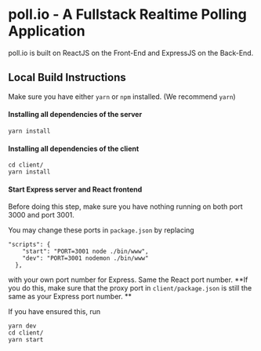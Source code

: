 # poll.io - A Fullstack Realtime Polling Application
poll.io is built on ReactJS on the Front-End and ExpressJS on the Back-End.

## Local Build Instructions
Make sure you have either `yarn` or `npm` installed. (We recommend `yarn`)

#### Installing all dependencies of the server
```
yarn install
```

#### Installing all dependencies of the client
```
cd client/
yarn install
```

#### Start Express server and React frontend
Before doing this step, make sure you have nothing running on both port 3000 and port 3001.

You may change these ports in `package.json` by replacing
```
"scripts": {
    "start": "PORT=3001 node ./bin/www",
    "dev": "PORT=3001 nodemon ./bin/www"
  },
```
with your own port number for Express. Same the React port number. **If you do this, make sure that the proxy port in `client/package.json` is still the same as your Express port number. **

If you have ensured this, run
```
yarn dev
cd client/
yarn start
```